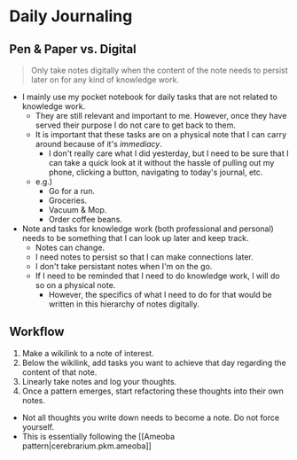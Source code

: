 
# Daily Journaling

## Pen & Paper vs. Digital
> Only take notes digitally when the content of the note needs to persist later on for any kind of knowledge work.

- I mainly use my pocket notebook for daily tasks that are not related to knowledge work.
  - They are still relevant and important to me. However, once they have served their purpose I do not care to get back to them.
  - It is important that these tasks are on a physical note that I can carry around because of it's _immediacy_.
    - I don't really care what I did yesterday, but I need to be sure that I can take a quick look at it without the hassle of pulling out my phone, clicking a button, navigating to today's journal, etc.
  - e.g.)
    - Go for a run.
    - Groceries.
    - Vacuum & Mop.
    - Order coffee beans.
- Note and tasks for knowledge work (both professional and personal) needs to be something that I can look up later and keep track.
  - Notes can change.
  - I need notes to persist so that I can make connections later.
  - I don't take persistant notes when I'm on the go.
  - If I need to be reminded that I need to do knowledge work, I will do so on a physical note.
    - However, the specifics of what I need to do for that would be written in this hierarchy of notes digitally.

## Workflow
1. Make a wikilink to a note of interest.
1. Below the wikilink, add tasks you want to achieve that day regarding the content of that note.
1. Linearly take notes and log your thoughts.
1. Once a pattern emerges, start refactoring these thoughts into their own notes.
  - Not all thoughts you write down needs to become a note. Do not force yourself.
  - This is essentially following the [[Ameoba pattern|cerebrarium.pkm.ameoba]]
